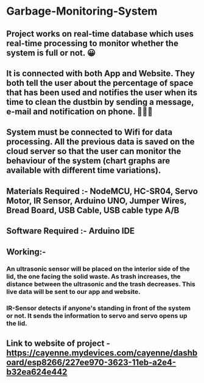# Garbage-Monitoring-System

## Project works on real-time database which uses real-time processing to monitor whether the system is full or not. 😀
## It is connected with both App and Website. They both tell the user about the percentage of space that has been used and notifies the user when its time to clean the dustbin by sending a message, e-mail and  notification on phone. 📱👩‍💻
## System must be connected to Wifi for data processing. All the previous data is saved on the cloud server so that the user can monitor the behaviour of the system (chart graphs are available with different time variations).
## Materials Required :- NodeMCU, HC-SR04, Servo Motor, IR Sensor, Arduino UNO, Jumper Wires, Bread Board, USB Cable, USB cable type A/B
## Software Required :- Arduino IDE
## Working:-
### An ultrasonic sensor will be placed on the interior side of the lid, the one facing the solid waste. As trash increases, the distance between the ultrasonic and the trash decreases. This live data will be sent to our app and website.
### IR-Sensor detects if anyone's standing in front of the system or not. It sends the information to servo and servo opens up the lid.
## Link to website of project - https://cayenne.mydevices.com/cayenne/dashboard/esp8266/227ee970-3623-11eb-a2e4-b32ea624e442
